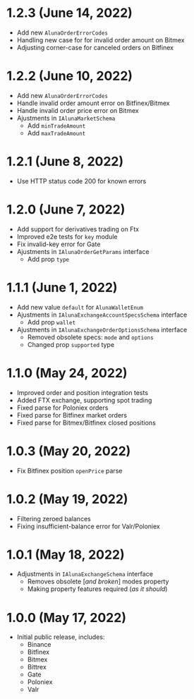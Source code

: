 # 1.2.3 (June 14, 2022)

 - Add new `AlunaOrderErrorCodes`
 - Handling new case for for invalid order amount on Bitmex
 - Adjusting corner-case for canceled orders on Bitfinex

# 1.2.2 (June 10, 2022)

 - Add new `AlunaOrderErrorCodes`
 - Handle invalid order amount error on Bitfinex/Bitmex
 - Handle invalid order price error on Bitmex
 - Ajustments in `IAlunaMarketSchema`
   - Add `minTradeAmount`
   - Add `maxTradeAmount`

# 1.2.1 (June 8, 2022)

 - Use HTTP status code 200 for known errors

# 1.2.0 (June 7, 2022)

 - Add support for derivatives trading on Ftx
 - Improved e2e tests for `key` module
 - Fix invalid-key error for Gate
 - Ajustments in `IAlunaOrderGetParams` interface
   - Add prop `type`

# 1.1.1 (June 1, 2022)

 - Add new value `default` for `AlunaWalletEnum`
 - Ajustments in `IAlunaExchangeAccountSpecsSchema` interface
   - Add prop `wallet`
 - Ajustments in `IAlunaExchangeOrderOptionsSchema` interface
   - Removed obsolete specs: `mode` and `options`
   - Changed prop `supported` type

# 1.1.0 (May 24, 2022)

 - Improved order and position integration tests
 - Added FTX exchange, supporting spot trading
 - Fixed parse for Poloniex orders
 - Fixed parse for Bitfinex market orders
 - Fixed parse for Bitmex/Bitfinex closed positions

# 1.0.3 (May 20, 2022)

 - Fix Bitfinex position `openPrice` parse

# 1.0.2 (May 19, 2022)

 - Filtering zeroed balances
 - Fixing insufficient-balance error for Valr/Poloniex

# 1.0.1 (May 18, 2022)

 - Adjustments in `IAlunaExchangeSchema` interface
   - Removes obsolete [*and broken*] modes property
   - Making property features required (*as it should*)

# 1.0.0 (May 17, 2022)

 - Initial public release, includes:
   - Binance
   - Bitfinex
   - Bitmex
   - Bittrex
   - Gate
   - Poloniex
   - Valr
